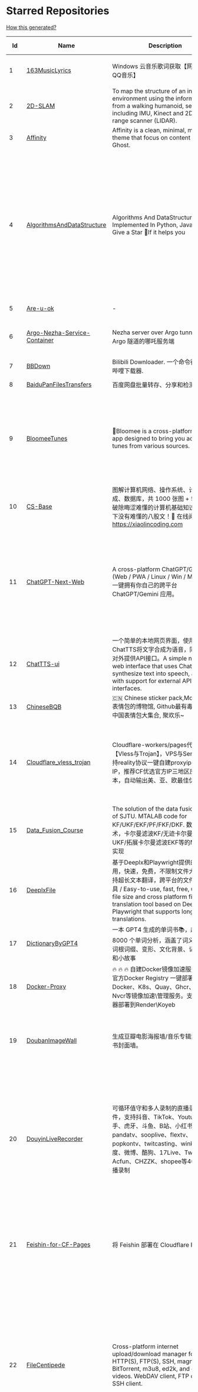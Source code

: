 # Starred Repositories  
[How this generated?](../master/USAGE.md)  
  
| Id 			| Name			| Description | Star Counts | Topics/Tags   | Last Updated 	|  
| ----------- | ----------- 	| ----------- | ----------- | ----------- 	| -----------   |  
|1|[163MusicLyrics](https://github.com/jitwxs/163MusicLyrics.git)|Windows 云音乐歌词获取【网易云、QQ音乐】|2170|neteasecloud, lyrics, 163music, srt, qqmusic|25-8-2024|  
|2|[2D-SLAM](https://github.com/Pontusun/2D-SLAM.git)|To map the structure of an indoor environment using the information from a walking humanoid, sensors including IMU, Kinect and 2D laser range scanner (LIDAR).|14||2-4-2015|  
|3|[Affinity](https://github.com/Showfom/Affinity.git)|Affinity is a clean, minimal, modern theme that focus on content for Ghost.|137|ghost, ghost-theme, ghost-themes|16-12-2019|  
|4|[AlgorithmsAndDataStructure](https://github.com/Py-Contributors/AlgorithmsAndDataStructure.git)|Algorithms And DataStructure Implemented In Python, Java & CPP, Give a Star 🌟If it helps you|947|data-structures, algorithms-and-data-structures, python-data-structures, python-algorithms, backtracking-algorithm, linkedlist, algorithm, cpp, python, algorithms, open-source, java, javascript, python3, computer-science|2-6-2024|  
|5|[Are-u-ok](https://github.com/AUK9527/Are-u-ok.git)|-|9506||13-8-2024|  
|6|[Argo-Nezha-Service-Container](https://github.com/fscarmen2/Argo-Nezha-Service-Container.git)|Nezha server over Argo tunnel 使用 Argo 隧道的哪吒服务端|677|nezha, probe, argo, cloudflared, paas, tunnel, vps|30-11-2024|  
|7|[BBDown](https://github.com/nilaoda/BBDown.git)|Bilibili Downloader. 一个命令行式哔哩哔哩下载器.|10025|downloader|27-11-2024|  
|8|[BaiduPanFilesTransfers](https://github.com/hxz393/BaiduPanFilesTransfers.git)|百度网盘批量转存、分享和检测工具|1514|baidu, gui, windows|25-10-2024|  
|9|[BloomeeTunes](https://github.com/HemantKArya/BloomeeTunes.git)|🌸Bloomee is a cross-platform music app designed to bring you ad-free tunes from various sources. 🌼🎵|471|android, android-app, bloc, flutter, flutter-apps, just-audio, music, music-player, saavn, youtube, downloader, spotify, music-client, windows, dart|27-11-2024|  
|10|[CS-Base](https://github.com/xiaolincoder/CS-Base.git)|图解计算机网络、操作系统、计算机组成、数据库，共 1000 张图 + 50 万字，破除晦涩难懂的计算机基础知识，让天下没有难懂的八股文！🚀 在线阅读：https://xiaolincoding.com  |14674|java, cpp, python, c, golang, linux, network, tcp|27-11-2024|  
|11|[ChatGPT-Next-Web](https://github.com/ChatGPTNextWeb/ChatGPT-Next-Web.git)|A cross-platform ChatGPT/Gemini UI (Web / PWA / Linux / Win / MacOS). 一键拥有你自己的跨平台 ChatGPT/Gemini 应用。|77301|chatgpt, nextjs, vercel, webui, cross-platform, tauri, tauri-app, react, desktop, gemini, fe, gemini-pro, gemini-server, gemini-ultra, ollama, groq, claude, calclaude, gpt-4o|28-11-2024|  
|12|[ChatTTS-ui](https://github.com/jianchang512/ChatTTS-ui.git)|一个简单的本地网页界面，使用ChatTTS将文字合成为语音，同时支持对外提供API接口。A simple native web interface that uses ChatTTS to synthesize text into speech, along with support for external API interfaces.|6316|tts, chattts|26-11-2024|  
|13|[ChineseBQB](https://github.com/zhaoolee/ChineseBQB.git)|🇨🇳 Chinese sticker pack,More joy / 表情包的博物馆, Github最有毒的仓库, 中国表情包大集合, 聚欢乐~|12276||29-9-2024|  
|14|[Cloudflare_vless_trojan](https://github.com/yonggekkk/Cloudflare_vless_trojan.git)|Cloudflare-workers/pages代理脚本【Vless与Trojan】，VPS与Serv00都支持reality协议一键自建proxyip与CF反代IP，推荐CF优选官方IP三地区应用脚本，自动输出美、亚、欧最佳优选IP|6204|cdn, vless, cloudflare-workers, xray, ygkkk, cloudflare-pages, cloudflare, trojan, clash-meta, sing-box, reality, serv00|6-12-2024|  
|15|[Data_Fusion_Course](https://github.com/ChangjingLiu/Data_Fusion_Course.git)|The solution of the data fusion  course of SJTU. MTALAB code for KF/UKF/EKF/PF/FKF/DKF. 数据融合技术，卡尔曼滤波KF/无迹卡尔曼滤波UKF/拓展卡尔曼滤波EKF等的MATLAB实现|72|kalman-filter, kalman|9-7-2023|  
|16|[DeeplxFile](https://github.com/infrost/DeeplxFile.git)|基于Deeplx和Playwright提供的简单易用，快速，免费，不限制文件大小，支持超长文本翻译，跨平台的文件翻译工具 / Easy-to-use, fast, free, unlimited file size and cross platform file translation tool based on Deeplx & Playwright that supports long text translations.|614||20-11-2024|  
|17|[DictionaryByGPT4](https://github.com/Ceelog/DictionaryByGPT4.git)|一本 GPT4 生成的单词书📚，超过 8000 个单词分析，涵盖了词义、例句、词根词缀、变形、文化背景、记忆技巧和小故事|3891|gpt-4, gpt4|14-10-2024|  
|18|[Docker-Proxy](https://github.com/dqzboy/Docker-Proxy.git)|🔥 🔥 🔥 自建Docker镜像加速服务，基于官方Docker  Registry 一键部署Docker、K8s、Quay、Ghcr、Mcr、Nvcr等镜像加速\管理服务。支持免服务器部署到Render\Koyeb|2184|docker-proxy, docker-registry, gcr-registry|6-12-2024|  
|19|[DoubanImageWall](https://github.com/icue/DoubanImageWall.git)|生成豆瓣电影海报墙/音乐专辑封面墙/图书封面墙。|211|douban, douban-movie, douban-music, douban-crawler, douban-spider, douban-book|15-8-2024|  
|20|[DouyinLiveRecorder](https://github.com/ihmily/DouyinLiveRecorder.git)|可循环值守和多人录制的直播录制软件，支持抖音、TikTok、Youtube、快手、虎牙、斗鱼、B站、小红书、pandatv、sooplive、flextv、popkontv、twitcasting、winktv、百度、微博、酷狗、17Live、Twitch、Acfun、CHZZK、shopee等40+平台直播录制|5143|douyin-live, video-downloader, douyin-api, douyulive, live-recorder, spider, douyin, tiktok, flextv, twitcasting, pandatv, douyu, huya, weibo-live, twitch, showroom-live, acfun-live, sooplive, shopee-live, youtube|3-12-2024|  
|21|[Feishin-for-CF-Pages](https://github.com/GenshinMinecraft/Feishin-for-CF-Pages.git)|将 Feishin 部署在 Cloudflare Pages 上|16|cloudflare, cloudflare-pages, jellyfin, jellyfin-client, jellyfin-web, music-library, music-player, navidrome, navidrome-client|5-10-2024|  
|22|[FileCentipede](https://github.com/filecxx/FileCentipede.git)|Cross-platform internet upload/download manager for HTTP(S), FTP(S), SSH, magnet-link, BitTorrent, m3u8, ed2k, and online videos.  WebDAV client, FTP client, SSH client.|9369|bittorrent-client, download-manager, download-videos, bt, magnet, libtorrent, http-client, ftp-client, download, video-downloader, stream-downloader, torrent, qbittorrent, transmission, webdav-client, ssh-client, m3u8, remote-download, qt|5-12-2024|  
|23|[FileCodeBox](https://github.com/vastsa/FileCodeBox.git)|文件快递柜-匿名口令分享文本，文件，像拿快递一样取文件（FileCodeBox - File Express Cabinet - Anonymous Passcode Sharing Text, Files, Like Taking Express Delivery for Files）|4333|python, anonymous, fastapi, tool, filecodebox|1-12-2024|  
|24|[FreeControl](https://github.com/pdone/FreeControl.git)|在PC上控制Android设备|2023|android, adb, scrcpy|26-11-2024|  
|25|[GoMusic](https://github.com/Bistutu/GoMusic.git)|迁移网易云/QQ音乐歌单至 Apple/Youtube/Spotify Music|965||4-10-2024|  
|26|[HackSTLinkUpgrade](https://github.com/armink/HackSTLinkUpgrade.git)|暴力升级你的 ST-Link 及 STM32CubeIDE|100|st-link, stm32, stcubeide, cubeide|4-12-2022|  
|27|[IPDB](https://github.com/ymyuuu/IPDB.git)|Cloudflare反代优选IP库|1576||6-12-2024|  
|28|[Implementation-of-Hector-SLAM-and-Autonomous-Navigation](https://github.com/Badri-R-S/Implementation-of-Hector-SLAM-and-Autonomous-Navigation.git)|Designed a mobile robot controlled using Raspberry Pi. Used hector mapping and AMCL to map the environment and localize the robot. Dijkstra Algorithm was used to autonomously navigate the robot.|2|amcl, hector-slam, ros, slam|13-11-2022|  
|29|[InnerTune](https://github.com/z-huang/InnerTune.git)|A Material 3 YouTube Music client for Android|4879|music, music-player, youtube, android, youtube-music, material-design, materialyou, innertube|29-10-2024|  
|30|[Matsuri](https://github.com/MatsuriDayo/Matsuri.git)|Matsuri (茉莉) / V2Ray / universal proxy toolchain for Android / Fork of SagerNet|2533|android, shadowsocks, v2ray, anticensorship|30-6-2023|  
|31|[MixTeX-Latex-OCR](https://github.com/RQLuo/MixTeX-Latex-OCR.git)|MixTeX multimodal LaTeX, ZhEn, and, Table OCR. It performs efficient CPU-based inference in a local offline on Windows.|910|computer-vision, deep-learning, latex, machine-learning, ocr, onnx, python|6-12-2024|  
|32|[Motrix](https://github.com/agalwood/Motrix.git)|A full-featured download manager.|45975|motrix, aria2, download-manager, macos, windows, linux, bittorrent, magnet, electron, bt, mac, download, torrent|7-6-2023|  
|33|[MouseClickTool](https://github.com/lalakii/MouseClickTool.git)|简单好用的鼠标连点器，体积小巧，性能好好的~鼠标连点器，当前版本体积仅16KB。https://mouseclicktool.sourceforge.io/|405|mouseclick, mouse, mouseclicker, autoclicker, mouseclicktool|26-10-2024|  
|34|[NaiveProxy-yg](https://github.com/yonggekkk/NaiveProxy-yg.git)|NaiveProxy多功能一键脚本，全网独家的多端口复用功能、自定义伪装站|317|acme, naiveproxy, warp, ygkkk|18-12-2023|  
|35|[NotionNext](https://github.com/tangly1024/NotionNext.git)|使用 NextJS + Notion API 实现的，支持多种部署方案的静态博客，无需服务器、零门槛搭建网站，为Notion和所有创作者设计。 (A static blog built with NextJS and Notion API, supporting multiple deployment options. No server required, zero threshold to set up a website. Designed for Notion and all creators.)|8031|tailwindcss, vercel, nextjs, react, blog, notion, zeabur|2-12-2024|  
|36|[Oracle-server-keep-alive-script](https://github.com/spiritLHLS/Oracle-server-keep-alive-script.git)|服务器资源占用脚本(甲骨文服务器保活脚本)(Oracle Server Keep Alive Script)|1704|alive, centos, debian, oracle, redhat, server, ubuntu, bash, oracle-cloud, dynamic, speedtest-cli, speedtest-go|22-10-2023|  
|37|[Oracle_OneKey_Active](https://github.com/Mrmineduce21/Oracle_OneKey_Active.git)|为了应对甲骨文最新回收机制而作的垃圾脚本|304||15-3-2023|  
|38|[PDFMathTranslate](https://github.com/Byaidu/PDFMathTranslate.git)|PDF scientific paper translation with preserved formats - 基于 AI 完整保留排版的 PDF 文档全文双语翻译，支持 Google/DeepL/Ollama/OpenAI 等服务，提供 CLI/GUI/Docker|3776|chinese, latex, pdf, translation, korean, english, japanese, openai, pdf2zh, russian|5-12-2024|  
|39|[PT-Plugin-Plus](https://github.com/pt-plugins/PT-Plugin-Plus.git)|PT 助手 Plus，为 Microsoft Edge、Google Chrome、Firefox 浏览器插件（Web Extensions），主要用于辅助下载 PT 站的种子。|7032|chrome-extension, firefox-addon, web-extension, edge-extension|3-10-2024|  
|40|[PathPlanning](https://github.com/zhm-real/PathPlanning.git)|Common used path planning algorithms with animations.|8121|astar, anytime-repairing-astar, learning-realtime-astar, realtime-adaptive-astar, lifelong-planning-astar, dstar, dstar-lite, anytime-dstar, rrt, rrt-star, rrt-connect, dynamic-rrt, extended-rrt, informed-rrt-star, fast-marching-trees, rrt-star-smart, batch-informed-trees, path-planning|14-12-2020|  
|41|[ROS-Autonomous-Robot](https://github.com/Abinay-Brown/ROS-Autonomous-Robot.git)|Autonomous Differential Drive Robot equipped with LIDAR AND IMU uses Hector-SLAM for mapping and ROS Navigation Stack to navigate autonomously|9||27-7-2023|  
|42|[Rin](https://github.com/openRin/Rin.git)|⚡Dynamic blog based on Cloudflare Pages + Workers + D1 + R2|1595|blog, bun, bunjs, framework, web, cloudflare, cloudflare-workers, elysiajs, react|3-12-2024|  
|43|[STranslate](https://github.com/ZGGSONG/STranslate.git)|A ready-to-use, ready-to-go translation ocr tool developed by WPF/WPF 开发的一款即开即用、即用即走的翻译、OCR工具|2188|deepl, wpf, mvvm, bing, openai, ocr, paddleocr, stranslate|5-12-2024|  
|44|[Shadowrocket-ADBlock-Rules](https://github.com/h2y/Shadowrocket-ADBlock-Rules.git)|提供多款 Shadowrocket 规则，带广告过滤功能。用于 iOS 未越狱设备选择性地自动翻墙。|15683|shadowrocket, surge, gfw, shadowsocks, shadowsocksr, ssr, proxy|12-4-2021|  
|45|[SteamTools](https://github.com/BeyondDimension/SteamTools.git)|🛠「Watt Toolkit」是一个开源跨平台的多功能 Steam 工具箱。|20506|steam, csharp, dotnet, wpf, mvvm, xaml, avalonia, avaloniaui, dotnetcore, cross-platform, steamtools, linux-app, windows-app, macos-app, ios-app, android-app, crossplatform|2-12-2024|  
|46|[TVBox](https://github.com/2hacc/TVBox.git)|TVBox 网络接口，更新速度快，接口访问速度快且稳定！|4954|tvbox|14-11-2024|  
|47|[Telegraph-Image](https://github.com/cf-pages/Telegraph-Image.git)|Image Hosting solution, Flickr/imgur alternative, make it easy for users to share their images. Using Cloudflare Pages and Telegraph.|3443|cloudflare, cloudflare-pages, flickr, image, image-host, image-hosting, image-sharing, imgur, serverless, telegraph, upload-images|4-12-2024|  
|48|[ToastFish](https://github.com/Uahh/ToastFish.git)|一个利用摸鱼时间背单词的软件。|5564||27-1-2023|  
|49|[Umi-OCR](https://github.com/hiroi-sora/Umi-OCR.git)|OCR software, free and offline. 开源、免费的离线OCR软件。支持截屏/批量导入图片，PDF文档识别，排除水印/页眉页脚，扫描/生成二维码。内置多国语言库。|27741|paddleocr, ocr, ocr-python, umi-ocr, qml, qt, screenshot|18-10-2024|  
|50|[UnblockNeteaseMusic](https://github.com/nondanee/UnblockNeteaseMusic.git)|Revive unavailable songs for Netease Cloud Music|17441|netease-cloud-music, unblocker, proxy-server|22-12-2020|  
|51|[VipVideo](https://github.com/iodefog/VipVideo.git)|各大网站vip视频、世界杯直播（CCTV5）免费观看 - Mac版。付费电影，VIP会员剧等，去广告播放。自用视频或者电影URL，音乐破解URL，CCTV等电视播放URL，爱奇艺、腾讯视频、芒果视频、bilibili、美剧、韩剧、日剧、音乐破解|3173||18-1-2023|  
|52|[WorkerVless2sub](https://github.com/cmliu/WorkerVless2sub.git)|这个是一个将 Cloudflare Workers - VLESS 搭配 自建优选域名 的 订阅生成器|3937||6-12-2024|  
|53|[X-TRACK](https://github.com/FASTSHIFT/X-TRACK.git)|A GPS bicycle speedometer that supports offline maps and track recording |5592|gps, gps-tracking, bicycle, speedometer, offline-maps, mcu, lvgl, mvp, gpx|11-11-2024|  
|54|[Y-TOC](https://github.com/struy-cn/Y-TOC.git)|-|105||24-3-2024|  
|55|[YYeTsBot](https://github.com/tgbot-collection/YYeTsBot.git)|🎬 人人影视 机器人和网站，包含人人影视全部资源以及众多网友的网盘分享|14278|yyets, telegram-bot, movies, tv-shows, bot, zimuxia|5-12-2024|  
|56|[alidrive-uploader-for-baota](https://github.com/aoaostar/alidrive-uploader-for-baota.git)|阿里云盘上传宝塔插件|100||28-7-2022|  
|57|[aliyundrive-webdav](https://github.com/messense/aliyundrive-webdav.git)|阿里云盘 WebDAV 服务|9632|aliyundrive, aliyundrive-client, webdav-server, openwrt-package, luci-app|23-7-2024|  
|58|[aria2](https://github.com/aria2/aria2.git)|aria2 is a lightweight multi-protocol & multi-source, cross platform download utility operated in command-line. It supports HTTP/HTTPS, FTP, SFTP, BitTorrent and Metalink.|36092|cpp11, http, ftp, sftp, bittorrent, rpc, download, metalink|30-6-2024|  
|59|[awesome-cloudflare](https://github.com/zhuima/awesome-cloudflare.git)|⛅️ 精选的 Cloudflare 工具、开源项目、指南、博客和其他资源列表。/ ⛅️ A curated list of Cloudflare tools, open source projects, guides, blogs and other resources.|8914||14-11-2024|  
|60|[awesome-english-ebooks](https://github.com/hehonghui/awesome-english-ebooks.git)|经济学人(含音频)、纽约客、卫报、连线、大西洋月刊等英语杂志免费下载,支持epub、mobi、pdf格式, 每周更新|22326|download, ebooks, economist, economist-ebooks, new-yorker, pdf|5-12-2024|  
|61|[awesome-social-media-downloader](https://github.com/DangJin/awesome-social-media-downloader.git)|👿 收录了一些能够免费下载油管、B 站、抖音等平台视频的下载工具。Some download tools that can freely download videos from platforms such as YouTube, Bilibili, Douyin, etc. have been included.|1130|downloader, bilibili-download, iqiyi, video, youku, youtube-dl|24-6-2024|  
|62|[awesome-testflight-link](https://github.com/pluwen/awesome-testflight-link.git)|Collection of Testflight public app link（iOS/iPad OS/macOS）。|3767|testflight, app, collection, ios, iphone, ipad, macos|5-12-2024|  
|63|[awesome-toolbox-chinese](https://github.com/bestxtools/awesome-toolbox-chinese.git)|🧰 优秀工具箱集合 - 收集，推荐好用、优秀的工具箱。工具箱大全。  https://awesome-toolbox-chinese.bestxtools.com/   https://😎🧰.bestxtools.com/|1015|toolbox, toolboxes, tools, awesome-list, awesome, awesome-toolbox, awesome-tools, online-tools, online-tools-websites, bestxtools|28-8-2023|  
|64|[bili2text](https://github.com/lanbinshijie/bili2text.git)|Bilibili视频转文字，一步到位，输入链接即可使用|636||7-11-2024|  
|65|[biliup](https://github.com/biliup/biliup.git)|全自动录播、直播录制、分p投稿工具，支持twitch、ytb频道搬运。|3508|bilibili, huya, douyu, douyin, bilibiliupload, youtube, twitch, downloader, download|25-11-2024|  
|66|[cashbook](https://github.com/dingdangdog/cashbook.git)|Docker部署的Web记账本。|80|cashbook, web, docker, ledger|30-11-2024|  
|67|[clash-verge-rev](https://github.com/clash-verge-rev/clash-verge-rev.git)|Continuation of Clash Verge - A Clash Meta GUI based on Tauri (Windows, MacOS, Linux)|41065|clash, clash-meta, clash-verge, linux, mac, tauri-app, windows, mihomo|1-12-2024|  
|68|[cloudflare](https://github.com/ip-scanner/cloudflare.git)|-|3708||14-2-2024|  
|69|[cloudflare_temp_email](https://github.com/dreamhunter2333/cloudflare_temp_email.git)|CloudFlare free temp domain email 免费收发 临时域名邮箱 支持附件 IMAP SMTP TelegramBot|2749|cloudflare-email, cloudflare-pages, cloudflare-workers, email, free|3-12-2024|  
|70|[dijkstras-algorithm](https://github.com/mburst/dijkstras-algorithm.git)|Implementations of Dijkstra's shortest path algorithm in different languages|531||21-2-2023|  
|71|[echarts](https://github.com/apache/echarts.git)|Apache ECharts is a powerful, interactive charting and data visualization library for browser|60837|echarts, data-visualization, charts, charting-library, visualization, apache, data-viz, canvas, svg|29-11-2024|  
|72|[eno-music](https://github.com/cloudflypeng/eno-music.git)|-|518||1-12-2024|  
|73|[extract_forward_tgbot](https://github.com/AhFeil/extract_forward_tgbot.git)|存储转发给它的消息，并能推送到网页，方便查看编辑信息，附带拼接图片、视频转 GIF 功能。 Store the messages forwarded to it, and be able to push them to the web page, for easy viewing and editing of the information.|108|python3, telegram-bot|22-6-2024|  
|74|[fideo-live-record](https://github.com/chenfan0/fideo-live-record.git)|A convenient live broadcast recording software! Supports Tiktok, Youtube, Twitch, Bilibili, Bigo!(一款方便的直播录制软件! 支持tiktok, youtube, twitch, 抖音，虎牙，斗鱼，快手，微博，网易cc，bilibili，花椒, 淘宝, 京东) |1207|douyin, douyu, ffmpeg, live-record, mac, tiktok, twitch, window, youtube, bigo, taobao, weibo, huya|5-11-2024|  
|75|[free](https://github.com/freefq/free.git)|翻墙、免费翻墙、免费科学上网、免费节点、免费梯子、免费ss/v2ray/trojan节点、蓝灯、谷歌商店、翻墙梯子|37064|fanqiang, v2ray, lantern, trojan, freefq, gfw, vmess, bulink, vpn, shadowsocks|6-2-2024|  
|76|[fuck-paywall](https://github.com/BoogalooLi/fuck-paywall.git)|去掉华尔街日报和经济学人的付费墙。remove the paywalls of The Wallstreet Journal & The Economist.|421||29-6-2019|  
|77|[fusion](https://github.com/0x2E/fusion.git)|A lightweight, self-hosted friendly RSS aggregator and reader|1124|rss, rss-aggregator, rss-reader, self-hosted|29-9-2024|  
|78|[get_jobs](https://github.com/loks666/get_jobs.git)|💼【AI找工作助手】全平台自动投简历脚本：(boss、前程无忧、猎聘、拉勾、智联招聘)|878|resume, submit, voluntarily|5-12-2024|  
|79|[get_subscribe](https://github.com/ermaozi/get_subscribe.git)|✈️ 免费机场  / 免费VPN -> 自动获取免 clash/v2ray/trojan/sr/ssr 订阅链接，间隔12小时持续更新   科学上网   翻墙|7043|clash, v2ray, trojan, trojan-go, sr, ssr, android, vpn|6-12-2024|  
|80|[halo](https://github.com/halo-dev/halo.git)|强大易用的开源建站工具。|34224|halo, cms, halocms, content-management-system, blog, blog-engine|5-12-2024|  
|81|[haoruanfenxiang](https://github.com/yoyodadada/haoruanfenxiang.git)|好软分享|4371||30-11-2024|  
|82|[hector_slam_Ceres](https://github.com/wenbowen123/hector_slam_Ceres.git)|"Localization and Perception for Control and Decision-Making of a Low-Speed Autonomous Shuttle in a Campus Pilot Deployment." SAE International Journal of Connected and Automated Vehicles 1, no. 12-01-02-0003 (2018).|23|slam, robotics, self-driving-car, ceres-solver|21-4-2019|  
|83|[hexo](https://github.com/hexojs/hexo.git)|A fast, simple & powerful blog framework, powered by Node.js.|39645|hexo, javascript, nodejs, static-site-generator, typescript|14-10-2024|  
|84|[hexo-pro](https://github.com/wuzheng228/hexo-pro.git)|-|68||5-11-2024|  
|85|[hexo.github.io](https://github.com/wuhu-pig/hexo.github.io.git)|-|1||27-8-2024|  
|86|[html5-speedtest](https://github.com/insoxin/html5-speedtest.git)|一个基于HTML5的Speedtest 开源速度测试(服务器网速)只有9kb的精简汉化|112|html5-speedtest, speedtest|20-9-2019|  
|87|[iptv-sources](https://github.com/wuhu-pig/iptv-sources.git)|自动抓取更新iptv源 Autoupdate iptv sources|1||17-12-2023|  
|88|[iptv-sources](https://github.com/HerbertHe/iptv-sources.git)|Autoupdate iptv sources|6747|iptv, iptv-channels, iptv-m3u, m3u, kodi, tvbox, diyp, docker|21-11-2024|  
|89|[jpg2gif](https://github.com/hellodk34/jpg2gif.git)|把telegram导出的jpg/jpeg/png静态表情图片转换成微信能够导入的.gif文件|122|sticker, stickers, telegram|10-4-2024|  
|90|[keyword_alert_bot](https://github.com/Hootrix/keyword_alert_bot.git)|telegram keyword alert bot ⏰|266|telegram-bot, bot, python, telegram, docker, sqlite|11-7-2024|  
|91|[live](https://github.com/wwb521/live.git)|更新高质量电视直播源，欢迎大家使用，永久免费|1989||30-11-2024|  
|92|[lottie-converter](https://github.com/ed-asriyan/lottie-converter.git)|Converts Lottie Animations (.json / .lottie) and Telegram stickers (*.tgs) to GIF / PNG / APNG / WEBP / WEBM|837|tgs, telegram, gif, sticker, lottie, stickers, animated-stickers, gifski, webp, apng, png, tgs-to-apng, tgs-to-gif, tgs-to-png, tgs-to-webp, lottie-to-apng, lottie-to-gif, lottie-to-webp, lottie-to-webm, webm|29-9-2024|  
|93|[matlab_motion_planning](https://github.com/ai-winter/matlab_motion_planning.git)|Motion planning and Navigation of AGV/AMR：matlab implementation of Dijkstra, A*, Theta*, JPS, D*, LPA*, D* Lite, RRT, RRT*, RRT-Connect, Informed RRT*, ACO, Voronoi, PID, LQR, MPC, APF, RPP, DWA, DDPG, Bezier, B-spline, Dubins, Reeds-Shepp etc.|343|a-star, d-star, dijkstra, dynamic-window-approach, informed-rrt-star, jump-point-search, motion-planning, rrt, rrt-connect, rrt-star, ant-colony-optimization, pid-control, voronoi, theta-star, artificial-potential-field, lqr-controller, mpc-control|8-2-2024|  
|94|[mdx-notes](https://github.com/maqi1520/mdx-notes.git)|⛷ Cross-platform note-taking software, public layout editor, using MDX ⛷ 跨平台笔记软件，公众号排版编辑器，使用MDX来排版|1096|mdx, markdown-editor, markdown, nextjs, note-taking, notes|27-10-2024|  
|95|[mihomo](https://github.com/MetaCubeX/mihomo.git)|A simple Python Pydantic model for Honkai: Star Rail parsed data from the Mihomo API.|17088|honkai-star-rail, mihomo, python, star-rail-api|20-10-2024|  
|96|[n8n](https://github.com/n8n-io/n8n.git)|Free and source-available fair-code licensed workflow automation tool. Easily automate tasks across different services.|50740|automation, automated, ipaas, n8n, workflow, typescript, node, self-hosted, integrations, workflow-automation, cli, development, docker, low-code, low-code-development-platform, data-flow, integration-framework, apis, low-code-platform, no-code|5-12-2024|  
|97|[nekoray](https://github.com/MatsuriDayo/nekoray.git)|Qt based cross-platform GUI proxy configuration manager (backend: sing-box)|13573|linux, proxy, qt, shadowsocks, sing-box, trojan, v2ray, vless, vmess, windows|9-10-2024|  
|98|[new-pac](https://github.com/Alvin9999/new-pac.git)|翻墙-科学上网、自由上网、免费科学上网、免费翻墙、油管youtube/视频下载、fanqiang、软件、VPN、一键翻墙浏览器，vps一键搭建翻墙服务器脚本/教程，免费shadowsocks/ss/ssr/v2ray/goflyway账号/节点，翻墙梯子，电脑、手机、iOS、安卓、windows、Mac、Linux、路由器翻墙、科学上网、youtube视频下载、youtube油管镜像/免翻墙网站、美区apple id共享账号|56058|fanqiang, free-ssr, free-ss, ssr, shadowsocks, v2ray, gfw, shadowsocksr, ss, vmess, brook, goflyway, naiveproxy, freegate, kcptun, trojan, vpn, lantern|6-12-2024|  
|99|[ollama](https://github.com/ollama/ollama.git)|Get up and running with Llama 3.2, Mistral, Gemma 2, and other large language models.|100962|llama, llm, llama2, llms, go, golang, ollama, mistral, gemma, llama3, llava, phi3, gemma2|5-12-2024|  
|100|[ott](https://github.com/jianchang512/ott.git)|Api tool for local offline text translation supporting multiple languages/支持多语言的本地离线文字翻译api|451|translate, translation, translator|4-11-2024|  
|101|[pdf2docxserver](https://github.com/infrost/pdf2docxserver.git)|A server app to convert pdf to docx based on pdf2docx/ 基于 pdf2docx 将 pdf 转换为 docx 的服务程序|28||1-9-2024|  
|102|[plugins](https://github.com/typecho-fans/plugins.git)|Typecho Fans插件作品目录|1769|typecho, typecho-plugin, php, javascript|31-8-2024|  
|103|[qrcp](https://github.com/claudiodangelis/qrcp.git)|:zap: Transfer files over wifi from your computer to your mobile device by scanning a QR code without leaving the terminal.|10023|utility, golang, qrcode, cli, command-line|1-9-2024|  
|104|[radishes](https://github.com/radishes-music/radishes.git)|Cross-platform copyright-free music platform（跨平台的无版权的音乐平台）. 支持 windows / macos / linux / web|1105|radishes, music, electron, vue3, typescript, id3-writer, id3-reader, music-player, unblock, vip|26-5-2024|  
|105|[reference](https://github.com/jaywcjlove/reference.git)|为开发人员分享快速参考备忘清单(速查表)|12405|javascript, docker, npm, npm-package, semver, toml, typescript, cheatsheet, references, reactjs|24-11-2024|  
|106|[reinstall](https://github.com/bin456789/reinstall.git)|一键DD/重装脚本 (One-click reinstall OS on VPS)|3063|reinstall, vps, netboot, netinstall, boot, distro, grub, linux, operating-systems, os, windows, netinst, installer, iso, liveos, shell-script, alpine, alpine-linux, linux-distribution|30-11-2024|  
|107|[robot_pose_ekf](https://github.com/udacity/robot_pose_ekf.git)|The robot_pose_ekf ROS package applies sensor fusion on the robot IMU and odometry values to estimate its 3D pose.|379||8-12-2021|  
|108|[robot_pose_ekf](https://github.com/ros-planning/robot_pose_ekf.git)|robot_pose_ekf package for ROS Melodic and later|287||2-3-2021|  
|109|[robot_pose_ekf_learning](https://github.com/WinDistance/robot_pose_ekf_learning.git)|robot_pose_ekf 注释|5||20-11-2019|  
|110|[robot_pose_ekf_study](https://github.com/qianlima8888/robot_pose_ekf_study.git)|对ros下的robot_pose_ekf包源码依照个人理解添加注释|3||17-4-2019|  
|111|[rrt-algorithms](https://github.com/motion-planning/rrt-algorithms.git)|n-dimensional RRT, RRT* (RRT-Star)|636|geometry, rrt, rrt-star, algorithm, algorithms, random, motion-planning, tree|20-5-2024|  
|112|[scoutrobot](https://github.com/abelmeadows/scoutrobot.git)|We have successfully implemented the autonomous navigation of UAV with our custom python node using LiDAR ; 2D mapping with Hector SLAM and 3D mapping using Octomap algorithms in the ROS simulation environment. We also implemented an algorithm to manage the battery life of the UAV though which the UAV can use to return home when the battery-level drops down to a certain percentage.|53||27-4-2019|  
|113|[server](https://github.com/screego/server.git)|screen sharing for developers https://screego.net/|7947|webrtc, screensharing-tool, privacy, selfhosted, docker, go|11-10-2024|  
|114|[shuyuan](https://github.com/shidahuilang/shuyuan.git)|阅读书源-香色闺阁+阅读3.0书源+源阅读+爱阅书香+千阅+花火阅读+读不舍手+番茄+喜马拉雅IPTV源+IPA巨魔应用=自动更新|6015|xiangsegige, reader, shuyuan, yuedu, aiyueshuxiang, yuanyuedu, iptv, ipa, trollstore, tts|4-12-2024|  
|115|[sing-box-yg](https://github.com/yonggekkk/sing-box-yg.git)|sing-box精装桶一键脚本【Hysteria2、Tuic5、Vless-reality、Vmess-ws/argo】：支持alpine系统、自签/acme双证书切换、Argo固定临时双隧道（可共存）、Psiphon赛风VPN（30个国家）分流功能；附singbox电脑网页客户端下载|2496|argo, clash-meta, hysteria2, sing-box, v2rayn, openclash, shadowrocket, cloudflared, acme, telegram-bot, geosite, v2ray, xray, tuic, warp, alpine, oblivion, psiphon|4-12-2024|  
|116|[sshwifty](https://github.com/nirui/sshwifty.git)|Web SSH & Telnet (WebSSH & WebTelnet client) 🔮|2473|webssh, webssh2, webtelnet, telnet, ssh|11-10-2024|  
|117|[starred-repo-toc](https://github.com/yks0000/starred-repo-toc.git)|Generates Markdown table for all Starred Repositories by a GitHub user.|38|starred-repositories, starred|6-12-2024|  
|118|[subconverter](https://github.com/tindy2013/subconverter.git)|Utility to convert between various subscription format|13446|clash, clashr, surge, quantumult, quantumultx, surfboard, v2ray, ss, ssr, regular-expression, gist, emoji, rename, subconverter|28-11-2024|  
|119|[tdl](https://github.com/iyear/tdl.git)|📥 A Telegram toolkit written in Golang|4555|telegram, downloader, telegram-api, download, bash, telegram-bot, telegram-userbot|2-12-2024|  
|120|[telegram_media_downloader](https://github.com/tangyoha/telegram_media_downloader.git)|基于Dineshkarthik的项目， 电报视频下载，电报资源下载，跨平台，支持web查看下载进度 ，支持bot下发指令下载，支持下载已经加入的私有群但是限制下载的资源， telegram media download,Download media files from a telegram conversation/chat/channel up to 2GiB per file|2603|media-downloader, flask, cross-platform, downloader, telegram-bot, cosplatfrom|4-9-2024|  
|121|[tgState](https://github.com/csznet/tgState.git)|使用Telegram作为存储的文件外链系统，不限制文件大小和格式。|904|go, golang, telegram, telegram-bot, file, file-sharing, file-upload, filesystem, images, imageserver, img, storage, storage-api, storage-service, telegram-api, telegram-bot-api, telegrambot, vercel|18-4-2024|  
|122|[translators](https://github.com/zotero/translators.git)|Zotero Translators|1310||3-12-2024|  
|123|[v2rayN](https://github.com/2dust/v2rayN.git)|A GUI client for Windows and Linux, support Xray core and sing-box-core and others|71049|windows, proxy, socks5, shadowsocks, trojan, v2ray, v2fly, xray, vmess, vless, xtls|6-12-2024|  
|124|[vaultwarden](https://github.com/dani-garcia/vaultwarden.git)|Unofficial Bitwarden compatible server written in Rust, formerly known as bitwarden_rs|39636|vaultwarden, bitwarden, rust, docker, rocket, hacktoberfest, bitwarden-rs|5-12-2024|  
|125|[vps-inventory-monitoring](https://github.com/546669204/vps-inventory-monitoring.git)|VPS库存监控系统 --- 实时把握库存信息|329||8-7-2019|  
|126|[warp-yg](https://github.com/yonggekkk/warp-yg.git)|warp多功能一键脚本，支持warp-go与wgcf切换，无限生成warp配置文件，支持升级warp+、warp团队账户，查看VPS本地IP、netflix、chatgpt解锁状态|3738|netflix, warp, warp-go, wgcf, cloudflare, ygkkk, chatgpt, socks5-proxy, warp-cli, vpn, endpoint, replit, wireguard|24-9-2024|  
|127|[wifi-cracking](https://github.com/brannondorsey/wifi-cracking.git)|Crack WPA/WPA2 Wi-Fi Routers with Airodump-ng and Aircrack-ng/Hashcat|11469|wifi, wpa2-cracking, aircrack-ng, hashcat, hacking, tutorial, cracking, password-cracking|18-5-2018|  
|128|[x-ui-yg](https://github.com/yonggekkk/x-ui-yg.git)|x-ui精简修改版脚本，集成argo固定临时双隧道（可共存）、Psiphon赛风VPN（30个国家）分流功能，支持部分节点聚合订阅、sing-box订阅、clash-meta订阅的配置输出|2096|x-ui, xray-core, socks5, wireguard, chatgpt, warp, argo, cloudflared, clash-meta, sing-box, alpine, httpupgrade, splithttp, oblivion, psiphon|4-12-2024|  
|129|[xiaomusic](https://github.com/hanxi/xiaomusic.git)|使用小爱音箱播放音乐，音乐使用 yt-dlp 下载。|2189|music, xiaoai, xiaoai-speaker, xiaomi, xiaomusic|5-12-2024|  
  
